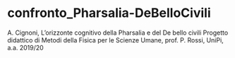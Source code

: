 # confronto_Pharsalia-DeBelloCivili
 A. Cignoni, L’orizzonte cognitivo della Pharsalia e del De bello civili Progetto didattico di Metodi della Fisica per le Scienze Umane, prof. P. Rossi, UniPi, a.a. 2019/20
